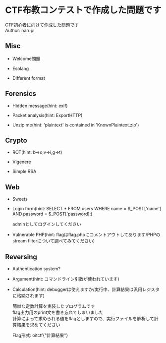 # CTF布教コンテストで作成した問題です
CTF初心者に向けて作成した問題です  
Author: narupi  

## Misc
* Welcome問題

* Esolang

* Different format

## Forensics
* Hidden message(hint: exif)

* Packet analysis(hint: ExportHTTP)

* Unzip me(hint: 'plaintext' is contained in 'KnownPlaintext.zip')

## Crypto
* ROT(hint: b→o,v→i,g→t)

* Vigenere

* Simple RSA

## Web
* Sweets

* Login form(hint: SELECT * FROM users WHERE name = $_POST['name'] AND password = $_POST['password];)

   adminとしてログインしてください

* Vulnerable PHP(hint: flagはflag.phpにコメントアウトしてあります/PHPのstream filterについて調べてみてください)

## Reversing
* Authentication system?

* Argument(hint: コマンドライン引数が使われています)

* Calculation(hint: debuggerは使えますか/実行中、計算結果は汎用レジスタに格納されます)

   簡単な定数計算を実装したプログラムです  
   flag出力用のprint文を書き忘れてしまいました  
   計算によって求められる値をflagとしますので、実行ファイルを解析して計算結果を求めてください
   
   Flag形式: oitctf{"計算結果"}
